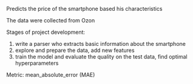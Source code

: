 Predicts the price of the smartphone based his characteristics

The data were collected from Ozon

Stages of project development:
1. write a parser who extracts basic information about the smartphone
2. explore and prepare the data, add new features
3. train the model and evaluate the quality on the test data, find optimal hyperparameters
 
Metric: mean_absolute_error (MAE)

